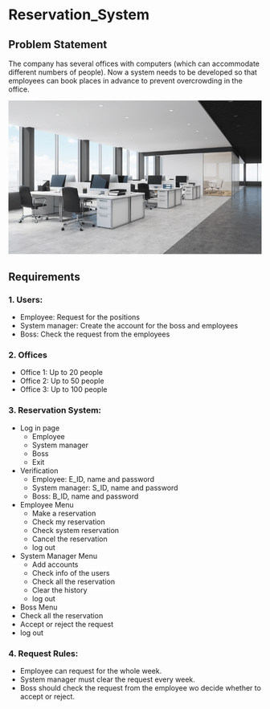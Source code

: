 # Reservation_System

## Problem Statement
The company has several offices with computers (which can accommodate different numbers of people). Now a system needs to be developed so that employees can book places in advance to prevent overcrowding in the office.

![image](pics/empty-office-modern-clean.png)

## Requirements
### 1. Users:
- Employee:         Request for the positions
- System manager:   Create the account for the boss and employees
- Boss:             Check the request from the employees
### 2. Offices
- Office 1:         Up to 20 people
- Office 2:         Up to 50 people
- Office 3:         Up to 100 people
### 3. Reservation System:
- Log in page
  - Employee
  - System manager
  - Boss
  - Exit
- Verification
  - Employee:         E_ID, name and password
  - System manager:   S_ID, name and password
  - Boss:             B_ID, name and password
- Employee Menu
  - Make a reservation
  - Check my reservation
  - Check system reservation
  - Cancel the reservation
  - log out
- System Manager Menu
  - Add accounts
  - Check info of the users
  - Check all the reservation
  - Clear the history
  - log out
 - Boss Menu
  - Check all the reservation
  - Accept or reject the request
  - log out
### 4. Request Rules:
- Employee can request for the whole week.
- System manager must clear the request every week.
- Boss should check the request from the employee wo decide whether to accept or reject.

